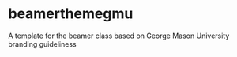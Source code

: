 # beamerthemegmu
A template for the beamer class based on George Mason University branding guideliness
